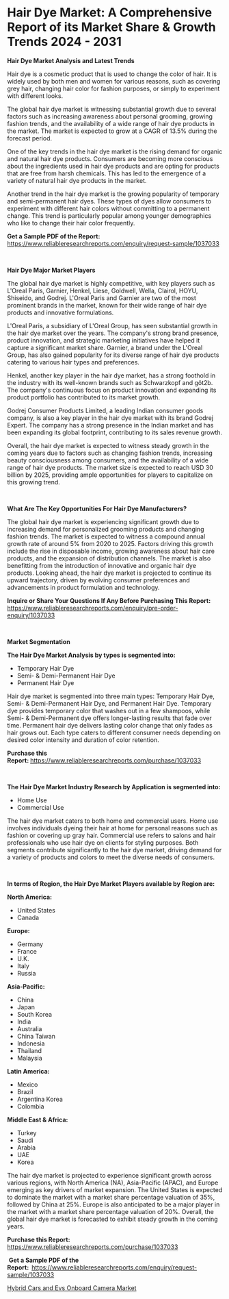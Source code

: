 <p><h1>Hair Dye Market: A Comprehensive Report of its Market Share & Growth Trends 2024 - 2031</h1></p><p><strong>Hair Dye Market Analysis and Latest Trends</strong></p>
<p><p>Hair dye is a cosmetic product that is used to change the color of hair. It is widely used by both men and women for various reasons, such as covering grey hair, changing hair color for fashion purposes, or simply to experiment with different looks.</p><p>The global hair dye market is witnessing substantial growth due to several factors such as increasing awareness about personal grooming, growing fashion trends, and the availability of a wide range of hair dye products in the market. The market is expected to grow at a CAGR of 13.5% during the forecast period.</p><p>One of the key trends in the hair dye market is the rising demand for organic and natural hair dye products. Consumers are becoming more conscious about the ingredients used in hair dye products and are opting for products that are free from harsh chemicals. This has led to the emergence of a variety of natural hair dye products in the market.</p><p>Another trend in the hair dye market is the growing popularity of temporary and semi-permanent hair dyes. These types of dyes allow consumers to experiment with different hair colors without committing to a permanent change. This trend is particularly popular among younger demographics who like to change their hair color frequently.</p></p>
<p><strong>Get a Sample PDF of the Report:&nbsp;</strong> <a href="https://www.reliableresearchreports.com/enquiry/request-sample/1037033">https://www.reliableresearchreports.com/enquiry/request-sample/1037033</a></p>
<p>&nbsp;</p>
<p><strong>Hair Dye Major Market Players</strong></p>
<p><p>The global hair dye market is highly competitive, with key players such as L'Oreal Paris, Garnier, Henkel, Liese, Goldwell, Wella, Clairol, HOYU, Shiseido, and Godrej. L'Oreal Paris and Garnier are two of the most prominent brands in the market, known for their wide range of hair dye products and innovative formulations. </p><p>L'Oreal Paris, a subsidiary of L'Oreal Group, has seen substantial growth in the hair dye market over the years. The company's strong brand presence, product innovation, and strategic marketing initiatives have helped it capture a significant market share. Garnier, a brand under the L'Oreal Group, has also gained popularity for its diverse range of hair dye products catering to various hair types and preferences.</p><p>Henkel, another key player in the hair dye market, has a strong foothold in the industry with its well-known brands such as Schwarzkopf and göt2b. The company's continuous focus on product innovation and expanding its product portfolio has contributed to its market growth.</p><p>Godrej Consumer Products Limited, a leading Indian consumer goods company, is also a key player in the hair dye market with its brand Godrej Expert. The company has a strong presence in the Indian market and has been expanding its global footprint, contributing to its sales revenue growth.</p><p>Overall, the hair dye market is expected to witness steady growth in the coming years due to factors such as changing fashion trends, increasing beauty consciousness among consumers, and the availability of a wide range of hair dye products. The market size is expected to reach USD 30 billion by 2025, providing ample opportunities for players to capitalize on this growing trend.</p></p>
<p>&nbsp;</p>
<p><strong>What Are The Key Opportunities For Hair Dye Manufacturers?</strong></p>
<p><p>The global hair dye market is experiencing significant growth due to increasing demand for personalized grooming products and changing fashion trends. The market is expected to witness a compound annual growth rate of around 5% from 2020 to 2025. Factors driving this growth include the rise in disposable income, growing awareness about hair care products, and the expansion of distribution channels. The market is also benefitting from the introduction of innovative and organic hair dye products. Looking ahead, the hair dye market is projected to continue its upward trajectory, driven by evolving consumer preferences and advancements in product formulation and technology.</p></p>
<p><strong>Inquire or Share Your Questions If Any Before Purchasing This Report:</strong> <a href="https://www.reliableresearchreports.com/enquiry/pre-order-enquiry/1037033">https://www.reliableresearchreports.com/enquiry/pre-order-enquiry/1037033</a></p>
<p>&nbsp;</p>
<p><strong>Market Segmentation</strong></p>
<p><strong>The Hair Dye Market Analysis by types is segmented into:</strong></p>
<p><ul><li>Temporary Hair Dye</li><li>Semi- & Demi-Permanent Hair Dye</li><li>Permanent Hair Dye</li></ul></p>
<p><p>Hair dye market is segmented into three main types: Temporary Hair Dye, Semi- & Demi-Permanent Hair Dye, and Permanent Hair Dye. Temporary dye provides temporary color that washes out in a few shampoos, while Semi- & Demi-Permanent dye offers longer-lasting results that fade over time. Permanent hair dye delivers lasting color change that only fades as hair grows out. Each type caters to different consumer needs depending on desired color intensity and duration of color retention.</p></p>
<p><strong>Purchase this Report:&nbsp;</strong><a href="https://www.reliableresearchreports.com/purchase/1037033">https://www.reliableresearchreports.com/purchase/1037033</a></p>
<p>&nbsp;</p>
<p><strong>The Hair Dye Market Industry Research by Application is segmented into:</strong></p>
<p><ul><li>Home Use</li><li>Commercial Use</li></ul></p>
<p><p>The hair dye market caters to both home and commercial users. Home use involves individuals dyeing their hair at home for personal reasons such as fashion or covering up gray hair. Commercial use refers to salons and hair professionals who use hair dye on clients for styling purposes. Both segments contribute significantly to the hair dye market, driving demand for a variety of products and colors to meet the diverse needs of consumers.</p></p>
<p>&nbsp;</p>
<p><strong>In terms of Region, the Hair Dye Market Players available by Region are:</strong></p>
<p>
    <p> <strong> North America: </strong>
        <ul>
            <li>United States</li>
            <li>Canada</li>
        </ul>
        </p> 
    <p> <strong> Europe: </strong>
        <ul>
            <li>Germany</li>
            <li>France</li>
            <li>U.K.</li>
            <li>Italy</li>
            <li>Russia</li>
        </ul>
        </p> 
    <p> <strong> Asia-Pacific: </strong>
        <ul>
            <li>China</li>
            <li>Japan</li>
            <li>South Korea</li>
            <li>India</li>
            <li>Australia</li>
            <li>China Taiwan</li>
            <li>Indonesia</li>
            <li>Thailand</li>
            <li>Malaysia</li>
        </ul>
        </p> 
    <p> <strong> Latin America: </strong>
        <ul>
            <li>Mexico</li>
            <li>Brazil</li>
            <li>Argentina Korea</li>
            <li>Colombia</li>
        </ul>
        </p> 
    <p> <strong> Middle East & Africa: </strong>
        <ul>
            <li>Turkey</li>
            <li>Saudi</li>
            <li>Arabia</li>
            <li>UAE</li>
            <li>Korea</li>
        </ul>
    </p>
    </p>
<p><p>The hair dye market is projected to experience significant growth across various regions, with North America (NA), Asia-Pacific (APAC), and Europe emerging as key drivers of market expansion. The United States is expected to dominate the market with a market share percentage valuation of 35%, followed by China at 25%. Europe is also anticipated to be a major player in the market with a market share percentage valuation of 20%. Overall, the global hair dye market is forecasted to exhibit steady growth in the coming years.</p></p>
<p><strong>Purchase this Report: </strong><a href="https://www.reliableresearchreports.com/purchase/1037033">https://www.reliableresearchreports.com/purchase/1037033</a></p>
<p>&nbsp;<strong>Get a Sample PDF of the Report:&nbsp;&nbsp;</strong><a href="https://www.reliableresearchreports.com/enquiry/request-sample/1037033">https://www.reliableresearchreports.com/enquiry/request-sample/1037033</a></p>
<p><strong></strong></p>
<p><p><a href="https://five-trouble-98a.notion.site/Hybrid-Cars-and-Evs-Onboard-Camera-Market-Provides-Detailed-Segmentation-of-this-Market-based-on-Typ-8deb3b4be0b941f0bc6e55e9c9733db2">Hybrid Cars and Evs Onboard Camera Market</a></p></p>